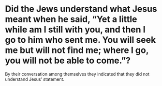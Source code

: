 # Did the Jews understand what Jesus meant when he said, “Yet a little while am I still with you, and then I go to him who sent me. You will seek me but will not find me; where I go, you will not be able to come.”?

By their conversation among themselves they indicated that they did not understand Jesus’ statement.
